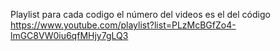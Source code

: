 Playlist para cada codigo el número del videos es el del código
https://www.youtube.com/playlist?list=PLzMcBGfZo4-lmGC8VW0iu6qfMHjy7gLQ3
